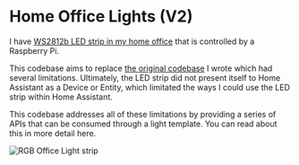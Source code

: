 # Home Office Lights (V2)
I have [WS2812b LED strip in my home office](https://www.jamesridgway.co.uk/using-a-raspberry-pi-to-make-my-office-desk-glow/) that is controlled by a Raspberry Pi.

This codebase aims to replace [the original codebase](https://github.com/jamesridgway/home-office-lights) I wrote which had several limitations. Ultimately, the LED strip did not present itself to Home Assistant as a Device or Entity, which limitated the ways I could use the LED strip within Home Assistant.

This codebase addresses all of these limitations by providing a series of APIs that can be consumed through a light template. You can read about this in more detail here.

![RGB Office Light strip](https://www.jamesridgway.co.uk/content/images/size/w2000/2020/10/desk-lights-orange.png)
